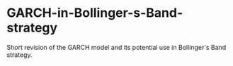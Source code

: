 # GARCH-in-Bollinger-s-Band-strategy
Short revision of the GARCH model  and its potential use in Bollinger's Band strategy.

